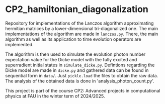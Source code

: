 # CP2_hamiltonian_diagonalization

Repository for implementations of the Lanczos algorithm approximating hermitian matrices by a lower-dimensional tri-diagonalized one.
The main implementations of the algorithm are made in `lanczos.py`.
There, the main algorithm as well as its application to time evolution operators are implemented.

The algorithm is then used to simulate the evolution photon number expectation value for the Dicke model with the fully excited and superradient initial states in `simulate_dicke.py`.
Defintions regarding the Dicke model are made in `dicke.py` and gathered data can be found in sequential form in `data/`.
Just `pickle.load` the files to obtain the raw data.
The analysis of the obtained data is done in 'analysis_photon_count.py'.

This project is part of the course CP2: Advanced projects in computational physics at FAU in the winter term of 2024/2025.

